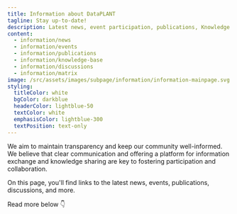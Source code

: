 ```yaml
---
title: Information about DataPLANT
tagline: Stay up-to-date!
description: Latest news, event participation, publications, Knowledge Base – here you’ll find information about DataPLANT’s latest endeavours.
content:
  - information/news
  - information/events
  - information/publications
  - information/knowledge-base
  - information/discussions
  - information/matrix
image: /src/assets/images/subpage/information/information-mainpage.svg
styling:
  titleColor: white
  bgColor: darkblue
  headerColor: lightblue-50
  textColor: white
  emphasisColor: lightblue-300
  textPosition: text-only
---
```

We aim to maintain transparency and keep our community well-informed.
We believe that clear communication and offering a platform for information exchange and knowledge sharing are key to fostering participation and collaboration.

On this page, you'll find links to the latest news, events, publications, discussions, and more.

Read more below 👇
